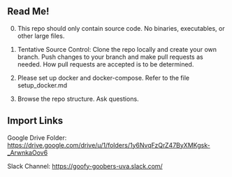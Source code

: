 ## Read Me!
0. This repo should only contain source code. No binaries, executables, or other large files.

1. Tentative Source Control: Clone the repo locally and create your own branch. Push changes to your branch and make pull requests as needed. How pull requests are accepted is to be determined.

2. Please set up docker and docker-compose. Refer to the file setup_docker.md

3. Browse the repo structure. Ask questions.

## Import Links

Google Drive Folder: https://drive.google.com/drive/u/1/folders/1y6NvqFzQrZ47ByXMKgsk-_ArwnkaOov6

Slack Channel: https://goofy-goobers-uva.slack.com/
